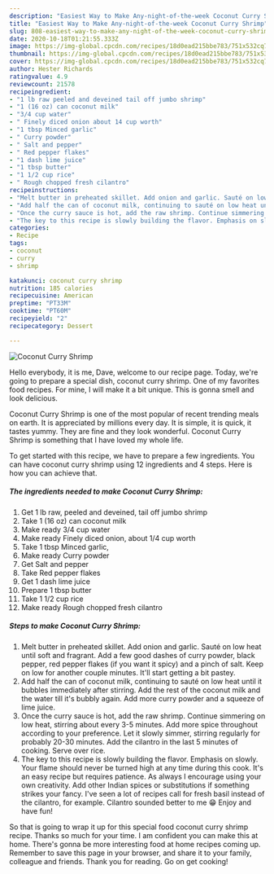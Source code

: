```yaml
---
description: "Easiest Way to Make Any-night-of-the-week Coconut Curry Shrimp"
title: "Easiest Way to Make Any-night-of-the-week Coconut Curry Shrimp"
slug: 808-easiest-way-to-make-any-night-of-the-week-coconut-curry-shrimp
date: 2020-10-18T01:21:55.333Z
image: https://img-global.cpcdn.com/recipes/18d0ead215bbe783/751x532cq70/coconut-curry-shrimp-recipe-main-photo.jpg
thumbnail: https://img-global.cpcdn.com/recipes/18d0ead215bbe783/751x532cq70/coconut-curry-shrimp-recipe-main-photo.jpg
cover: https://img-global.cpcdn.com/recipes/18d0ead215bbe783/751x532cq70/coconut-curry-shrimp-recipe-main-photo.jpg
author: Hester Richards
ratingvalue: 4.9
reviewcount: 21578
recipeingredient:
- "1 lb raw peeled and deveined tail off jumbo shrimp"
- "1 (16 oz) can coconut milk"
- "3/4 cup water"
- " Finely diced onion about 14 cup worth"
- "1 tbsp Minced garlic"
- " Curry powder"
- " Salt and pepper"
- " Red pepper flakes"
- "1 dash lime juice"
- "1 tbsp butter"
- "1 1/2 cup rice"
- " Rough chopped fresh cilantro"
recipeinstructions:
- "Melt butter in preheated skillet. Add onion and garlic. Sauté on low heat until soft and fragrant. Add a few good dashes of curry powder, black pepper, red pepper flakes (if you want it spicy) and a pinch of salt. Keep on low for another couple minutes. It&#39;ll start getting a bit pastey."
- "Add half the can of coconut milk, continuing to sauté on low heat until it bubbles immediately after stirring. Add the rest of the coconut milk and the water till it&#39;s bubbly again. Add more curry powder and a squeeze of lime juice."
- "Once the curry sauce is hot, add the raw shrimp. Continue simmering on low heat, stirring about every 3-5 minutes. Add more spice throughout according to your preference. Let it slowly simmer, stirring regularly for probably 20-30 minutes. Add the cilantro in the last 5 minutes of cooking. Serve over rice."
- "The key to this recipe is slowly building the flavor. Emphasis on slowly. Your flame should never be turned high at any time during this cook. It&#39;s an easy recipe but requires patience. As always I encourage using your own creativity. Add other Indian spices or substitutions if something strikes your fancy. I&#39;ve seen a lot of recipes call for fresh basil instead of the cilantro, for example. Cilantro sounded better to me 😁 Enjoy and have fun!"
categories:
- Recipe
tags:
- coconut
- curry
- shrimp

katakunci: coconut curry shrimp 
nutrition: 185 calories
recipecuisine: American
preptime: "PT33M"
cooktime: "PT60M"
recipeyield: "2"
recipecategory: Dessert

---
```



![Coconut Curry Shrimp](https://img-global.cpcdn.com/recipes/18d0ead215bbe783/751x532cq70/coconut-curry-shrimp-recipe-main-photo.jpg)

Hello everybody, it is me, Dave, welcome to our recipe page. Today, we're going to prepare a special dish, coconut curry shrimp. One of my favorites food recipes. For mine, I will make it a bit unique. This is gonna smell and look delicious.

Coconut Curry Shrimp is one of the most popular of recent trending meals on earth. It is appreciated by millions every day. It is simple, it is quick, it tastes yummy. They are fine and they look wonderful. Coconut Curry Shrimp is something that I have loved my whole life.




To get started with this recipe, we have to prepare a few ingredients. You can have coconut curry shrimp using 12 ingredients and 4 steps. Here is how you can achieve that.

<!--inarticleads1-->

##### The ingredients needed to make Coconut Curry Shrimp:

1. Get 1 lb raw, peeled and deveined, tail off jumbo shrimp
1. Take 1 (16 oz) can coconut milk
1. Make ready 3/4 cup water
1. Make ready  Finely diced onion, about 1/4 cup worth
1. Take 1 tbsp Minced garlic,
1. Make ready  Curry powder
1. Get  Salt and pepper
1. Take  Red pepper flakes
1. Get 1 dash lime juice
1. Prepare 1 tbsp butter
1. Take 1 1/2 cup rice
1. Make ready  Rough chopped fresh cilantro




<!--inarticleads2-->

##### Steps to make Coconut Curry Shrimp:

1. Melt butter in preheated skillet. Add onion and garlic. Sauté on low heat until soft and fragrant. Add a few good dashes of curry powder, black pepper, red pepper flakes (if you want it spicy) and a pinch of salt. Keep on low for another couple minutes. It&#39;ll start getting a bit pastey.
1. Add half the can of coconut milk, continuing to sauté on low heat until it bubbles immediately after stirring. Add the rest of the coconut milk and the water till it&#39;s bubbly again. Add more curry powder and a squeeze of lime juice.
1. Once the curry sauce is hot, add the raw shrimp. Continue simmering on low heat, stirring about every 3-5 minutes. Add more spice throughout according to your preference. Let it slowly simmer, stirring regularly for probably 20-30 minutes. Add the cilantro in the last 5 minutes of cooking. Serve over rice.
1. The key to this recipe is slowly building the flavor. Emphasis on slowly. Your flame should never be turned high at any time during this cook. It&#39;s an easy recipe but requires patience. As always I encourage using your own creativity. Add other Indian spices or substitutions if something strikes your fancy. I&#39;ve seen a lot of recipes call for fresh basil instead of the cilantro, for example. Cilantro sounded better to me 😁 Enjoy and have fun!




So that is going to wrap it up for this special food coconut curry shrimp recipe. Thanks so much for your time. I am confident you can make this at home. There's gonna be more interesting food at home recipes coming up. Remember to save this page in your browser, and share it to your family, colleague and friends. Thank you for reading. Go on get cooking!
